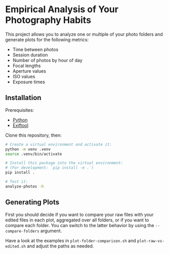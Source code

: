 # Empirical Analysis of Your Photography Habits

This project allows you to analyze one or multiple of your photo folders and generate plots for the following metrics:
- Time between photos
- Session duration
- Number of photos by hour of day
- Focal lengths
- Aperture values
- ISO values
- Exposure times

## Installation

Prerequisites:
- [Python](https://www.python.org/)
- [Exiftool](https://exiftool.org/)

Clone this repository, then:
```bash
# Create a virtual environment and activate it:
python -m venv .venv
source .venv/bin/activate

# Install this package into the virtual environment:
# (For development: `pip install -e .`)
pip install .

# Test it:
analyze-photos -h
```

## Generating Plots

First you should decide if you want to compare your raw files with your edited files in each plot, aggregated over all folders, or if you want to compare each folder.
You can switch to the latter behavior by using the `--compare-folders` argument.

Have a look at the examples in `plot-folder-comparison.sh` and `plot-raw-vs-edited.sh` and adjust the paths as needed.
